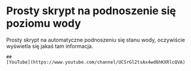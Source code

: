 # Prosty skrypt na podnoszenie się poziomu wody

Prosty skrypt na automatyczne podnoszeniu się stanu wody, oczywiście wyświetla się jakaś tam informacja.

```
## 
[YouTube](https://www.youtube.com/channel/UCSrGl2tsAx4wd6hKXRlcQVA)
